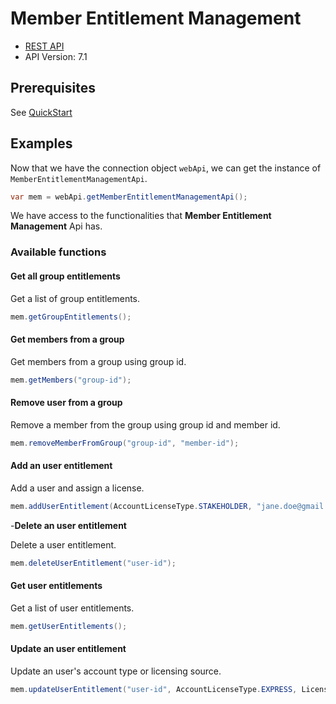 # Member Entitlement Management

- [REST API](https://docs.microsoft.com/en-us/rest/api/azure/devops/memberentitlementmanagement/?view=azure-devops-rest-6.1)
- API Version: 7.1

## Prerequisites

See [QuickStart](quickstart.md)

## Examples

Now that we have the connection object `webApi`, we can get the instance of `MemberEntitlementManagementApi`.

```java
var mem = webApi.getMemberEntitlementManagementApi();
```

We have access to the functionalities that **Member Entitlement Management** Api has.

### Available functions

#### Get all group entitlements

Get a list of group entitlements.

```java
mem.getGroupEntitlements();
```

#### Get members from a group

Get members from a group using group id.

```java
mem.getMembers("group-id");
```

#### Remove user from a group

Remove a member from the group using group id and member id.

```java
mem.removeMemberFromGroup("group-id", "member-id");
```

#### Add an user entitlement

Add a user and assign a license.

```java
mem.addUserEntitlement(AccountLicenseType.STAKEHOLDER, "jane.doe@gmail.com", GroupType.PROJECTCONTRIBUTOR, "project-id");
```

-**Delete an user entitlement**

Delete a user entitlement.

```java
mem.deleteUserEntitlement("user-id");
```

#### Get user entitlements

Get a list of user entitlements.

```java
mem.getUserEntitlements();
```

#### Update an user entitlement

Update an user's account type or licensing source.

```java
mem.updateUserEntitlement("user-id", AccountLicenseType.EXPRESS, LicensingSource.MSDN);
```
